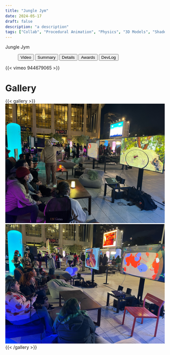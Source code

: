 ```yaml
---
title: "Jungle Jym"
date: 2024-05-17
draft: false
description: "a description"
tags: ["Collab", "Procedural Animation", "Physics", "3D Models", "Shaders", "Class Assignment", "Favorite","Game", "Portfolio"]
---
```



<div class="window max-w-full">
  <div class="title-bar">
    <div class="title-bar-text">Jungle Jym</div>
    <div class="title-bar-controls">
      <!-- <button aria-label="Minimize"></button>
      <button aria-label="Maximize"></button>
      <button aria-label="Close"></button> -->
    </div>
  </div>
  <div class="window-body">
    <menu role="tablist">
      <button aria-selected="true" aria-controls="Video">Video</button>
      <button aria-selected="false" aria-controls="Summary">Summary</button>
      <button aria-selected="false" aria-controls="Details">Details</button>
      <button aria-selected="false" aria-controls="Awards">Awards</button>
      <button aria-selected="false" aria-controls="DevLog">DevLog</button>
    </menu>
    <article role="tabpanel" id="Video">
        {{< vimeo 944679065 >}}
    </article>
    <article role="tabpanel" hidden id="Summary" style="color: black; font-size: 14px; font-variant: JIS04; font-family: arial;">

*Jungle Jym* is a collection four distinct animal-specific sport mini-games, each offering completely unique ways of controlling characters and employing different rendering techniques. Created with Luca Civita.
    </article>
    <article role="tabpanel" hidden id="Details"  style="color: black; font-size: 14px; font-variant: JIS04; font-family: arial;">
<div class="flex flex-col" style="justify-content: space-between">

### Year
2024

### Development Time
MFA Thesis + ongoing part time work

### Medium
Digital Game

### Responsibilities
<ul> 
    <li> <i>Beet down</i>: concept, modeling, procedural animation, shader work, programming</li>
    <li> <i>Turgle Tag</i>: concept, modeling, procedural animation, programming</li>
    <li> <i>Rog Frace</i>: modeling, procedural animation</li>
</ul>
</div>
    </article>
    <article role="tabpanel" hidden id="Awards"  style="color: black; font-size: 14px; font-variant: JIS04; font-family: arial;">

### Awards, Recognition, Showcases 
<ul>
    <li> 2024, Los Angeles. <a href="https://www.musiccenter.org/experience-learn/experience-learn/for-all-ages/digital-innovation-initiative/night-games/"><i>Indiecade Night Games</i></a> Selection</li>
</ul>
    </article>
    <article role="tabpanel" hidden id="DevLog"  style="color: black; font-size: 14px; font-variant: JIS04; font-family: arial;">

### Development Log
TBA. Add in progress pics here  
    </article>
  </div>
</div>

<script>

const tabs = document.querySelectorAll("menu[role=tablist]");

for (let i = 0; i < tabs.length; i++) {
  const tab = tabs[i];

  const tabButtons = tab.querySelectorAll("menu[role=tablist] > button");

  tabButtons.forEach((btn) =>
    btn.addEventListener("click", (e) => {
      e.preventDefault();

      tabButtons.forEach((button) => {
        if (
          button.getAttribute("aria-controls") ===
          e.target.getAttribute("aria-controls")
        ) {
          button.setAttribute("aria-selected", true);
          openTab(e, tab);
        } else {
          button.setAttribute("aria-selected", false);
        }
      });
    })
  );
}

function openTab(event, tab) {
  const articles = tab.parentNode.querySelectorAll('[role="tabpanel"]');
  articles.forEach((p) => {
    p.setAttribute("hidden", true);
  });
  const article = tab.parentNode.querySelector(
    `[role="tabpanel"]#${event.target.getAttribute("aria-controls")}`
  );
  article.removeAttribute("hidden");
}

</script>

<div class="window mt-10 relative max-w-full grow">
    <h1 class="title-bar" style="height:30px;">Gallery</h1>
<div class="window-body">
{{< gallery >}}
<img src="./indiecade1.jpg" class="grid-w33 md:grid-w33 xl:grid-w25" />
<img src="./indiecade2.jpg" class="grid-w33 md:grid-w33 xl:grid-w25" />
{{< /gallery >}}
</div>
</div>